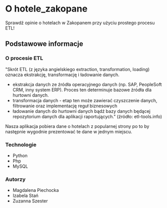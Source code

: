 # O hotele_zakopane
Sprawdź opinie o hotelach w Zakopanem przy użyciu prostego procesu ETL!
## Podstawowe informacje
### O procesie ETL
"Skrót ETL (z języka angielskiego extraction, transformation, loading) oznacza ekstrakcję, transformację i ładowanie danych.
* ekstrakcja danych ze źródła operacyjnego danych (np. SAP, PeopleSoft CRM, inny system ERP). Proces ten determinuje bazowe źródła dla hurtowni danych.
*	transformacja danych - etap ten może zawierać czyszczenie danych, filtrowanie oraz implementację reguł biznesowych
*	ładowanie danych do hurtowni danych bądź bazy danych będącej repozytorium danych dla aplikacji raportujących." (źródło: etl-tools.info)

Nasza aplikacja pobiera dane o hotelach z popularnej strony po to by następnie wygodnie prezentować te dane w jednym miejscu.

### Technologie
*	Python 
*	Php
*	MySQL
### Autorzy
*	Magdalena Piechocka
*	Izabela Stań
*	Zuzanna Szester
